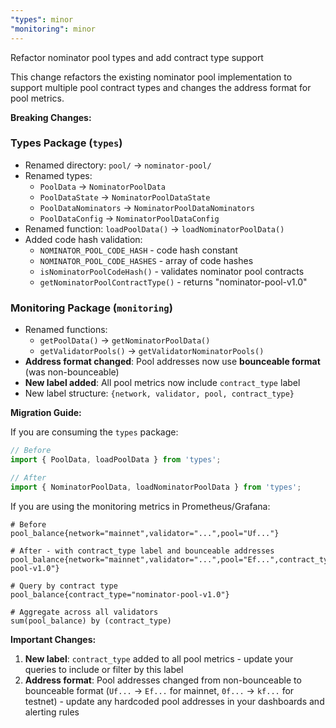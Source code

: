 ```yaml
---
"types": minor
"monitoring": minor
---
```


Refactor nominator pool types and add contract type support

This change refactors the existing nominator pool implementation to support multiple pool contract types and changes the address format for pool metrics.

**Breaking Changes:**

### Types Package (`types`)
- Renamed directory: `pool/` → `nominator-pool/`
- Renamed types:
  - `PoolData` → `NominatorPoolData`
  - `PoolDataState` → `NominatorPoolDataState`
  - `PoolDataNominators` → `NominatorPoolDataNominators`
  - `PoolDataConfig` → `NominatorPoolDataConfig`
- Renamed function: `loadPoolData()` → `loadNominatorPoolData()`
- Added code hash validation:
  - `NOMINATOR_POOL_CODE_HASH` - code hash constant
  - `NOMINATOR_POOL_CODE_HASHES` - array of code hashes
  - `isNominatorPoolCodeHash()` - validates nominator pool contracts
  - `getNominatorPoolContractType()` - returns "nominator-pool-v1.0"

### Monitoring Package (`monitoring`)
- Renamed functions:
  - `getPoolData()` → `getNominatorPoolData()`
  - `getValidatorPools()` → `getValidatorNominatorPools()`
- **Address format changed**: Pool addresses now use **bounceable format** (was non-bounceable)
- **New label added**: All pool metrics now include `contract_type` label
- New label structure: `{network, validator, pool, contract_type}`

**Migration Guide:**

If you are consuming the `types` package:
```typescript
// Before
import { PoolData, loadPoolData } from 'types';

// After
import { NominatorPoolData, loadNominatorPoolData } from 'types';
```

If you are using the monitoring metrics in Prometheus/Grafana:
```promql
# Before
pool_balance{network="mainnet",validator="...",pool="Uf..."}

# After - with contract_type label and bounceable addresses
pool_balance{network="mainnet",validator="...",pool="Ef...",contract_type="nominator-pool-v1.0"}

# Query by contract type
pool_balance{contract_type="nominator-pool-v1.0"}

# Aggregate across all validators
sum(pool_balance) by (contract_type)
```

**Important Changes:**
1. **New label**: `contract_type` added to all pool metrics - update your queries to include or filter by this label
2. **Address format**: Pool addresses changed from non-bounceable to bounceable format (`Uf...` → `Ef...` for mainnet, `0f...` → `kf...` for testnet) - update any hardcoded pool addresses in your dashboards and alerting rules

